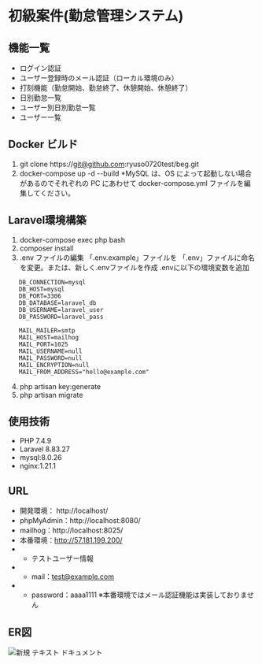

# 初級案件(勤怠管理システム)

## 機能一覧
- ログイン認証
- ユーザー登録時のメール認証（ローカル環境のみ）
- 打刻機能（勤怠開始、勤怠終了、休憩開始、休憩終了）
- 日別勤怠一覧
- ユーザー別日別勤怠一覧
- ユーザー一覧
## Docker ビルド
1. git clone https://git@github.com:ryuso0720test/beg.git
2. docker-compose up -d --build
*MySQL は、OS によって起動しない場合があるのでそれぞれの PC にあわせて docker-compose.yml ファイルを編集してください。

## Laravel環境構築
1. docker-compose exec php bash
2. composer install
3. .env ファイルの編集 「.env.example」ファイルを 「.env」ファイルに命名を変更。または、新しく.envファイルを作成 .envに以下の環境変数を追加
```
   DB_CONNECTION=mysql
   DB_HOST=mysql
   DB_PORT=3306
   DB_DATABASE=laravel_db
   DB_USERNAME=laravel_user
   DB_PASSWORD=laravel_pass

   MAIL_MAILER=smtp
   MAIL_HOST=mailhog
   MAIL_PORT=1025
   MAIL_USERNAME=null
   MAIL_PASSWORD=null
   MAIL_ENCRYPTION=null
   MAIL_FROM_ADDRESS="hello@example.com"
```

4. php artisan key:generate
5. php artisan migrate

## 使用技術
- PHP 7.4.9
- Laravel 8.83.27
- mysql:8.0.26
- nginx:1.21.1

## URL
- 開発環境： http://localhost/
- phpMyAdmin：http://localhost:8080/
- mailhog：http://localhost:8025/
- 本番環境：http://57.181.199.200/
- - テストユーザー情報
- - mail：test@example.com
- - password：aaaa1111
※本番環境ではメール認証機能は実装しておりません

## ER図
![新規 テキスト ドキュメント](https://github.com/ryuso0720test/beg/assets/155881611/304b3162-5eba-4b07-9e61-74a19540a217)




